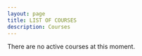```yaml
---
layout: page
title: LIST OF COURSES
description: Courses
---
```

There are no active courses at this moment.
